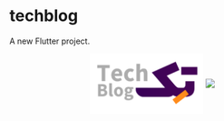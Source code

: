 # techblog

A new Flutter project.


<div align="center">
<img src="assets/images/logo.png"align="center" width="200" />

<img src="[https://sasansafari.com/techblog_github/Screenshot_1652643493.png](http://ramtindev.iapp.ir/images/Simulator%20Screenshot%20-%20iPhone%2015%20Pro%20Max%20-%202024-08-10%20at%2018.40.41.png)" align="center" height="" width="200" />
</div>  
  


